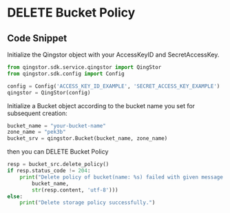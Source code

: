 # DELETE Bucket Policy

## Code Snippet

Initialize the Qingstor object with your AccessKeyID and SecretAccessKey.

```python
from qingstor.sdk.service.qingstor import QingStor
from qingstor.sdk.config import Config

config = Config('ACCESS_KEY_ID_EXAMPLE', 'SECRET_ACCESS_KEY_EXAMPLE')
qingstor = QingStor(config)
```

Initialize a Bucket object according to the bucket name you set for subsequent creation:

```python
bucket_name = "your-bucket-name"
zone_name = "pek3b"
bucket_srv = qingstor.Bucket(bucket_name, zone_name)
```

then you can DELETE Bucket Policy

```python
resp = bucket_src.delete_policy()
if resp.status_code != 204:
    print("Delete policy of bucket(name: %s) failed with given message: %s\n" % (
        bucket_name,
        str(resp.content, 'utf-8')))
else:
    print("Delete storage policy successfully.")
```
